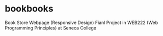# bookbooks
Book Store Webpage (Responsive Design)
Fianl Project in WEB222 (Web Programming Principles) at Seneca College

